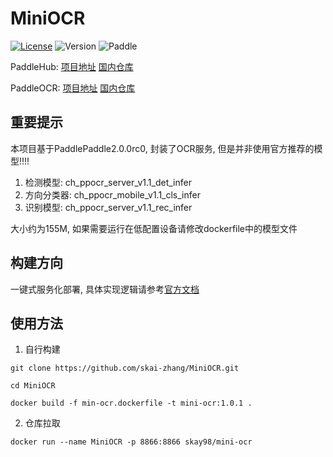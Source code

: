 # MiniOCR

[![License](https://img.shields.io/badge/license-Apache%202-red.svg)](LICENSE)
![Version](https://img.shields.io/github/release/PaddlePaddle/PaddleHub.svg)
![Paddle](https://img.shields.io/badge/paddle-2.0.0rc0-orange.svg)

PaddleHub: [项目地址](https://github.com/PaddlePaddle/PaddleHub) [国内仓库](https://gitee.com/PaddlePaddle/PaddleHub)

PaddleOCR: [项目地址](https://github.com/paddlepaddle/PaddleOCR) [国内仓库](https://gitee.com/PaddlePaddle/PaddleOCR)

## 重要提示

本项目基于PaddlePaddle2.0.0rc0, 封装了OCR服务, 但是并非使用官方推荐的模型!!!!

1. 检测模型: ch_ppocr_server_v1.1_det_infer
2. 方向分类器: ch_ppocr_mobile_v1.1_cls_infer
3. 识别模型: ch_ppocr_server_v1.1_rec_infer

大小约为155M, 如果需要运行在低配置设备请修改dockerfile中的模型文件

## 构建方向

一键式服务化部署, 具体实现逻辑请参考[官方文档](https://gitee.com/paddlepaddle/PaddleOCR/blob/develop/deploy/hubserving/readme.md)

## 使用方法

1. 自行构建

```
git clone https://github.com/skai-zhang/MiniOCR.git

cd MiniOCR

docker build -f min-ocr.dockerfile -t mini-ocr:1.0.1 .
```

2. 仓库拉取

```
docker run --name MiniOCR -p 8866:8866 skay98/mini-ocr
```
